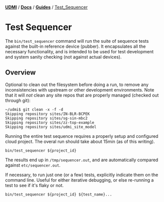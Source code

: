 [**UDMI**](../../) / [**Docs**](../) / [**Guides**](./) / [Test_Sequencer](#)

# Test Sequencer

The `bin/test_sequencer` command will run the suite of sequence tests against the built-in reference
device (pubber). It encapsulates all the necessary functionality, and is intended to be used for
test development and system sanity checking (not against actual devices).

## Overview

Optional to clean out the filesystem before doing a run, to remove any inconsistencies with
upstream or other development environments. Note that it will _not_ clean any site repos that
are properly managed (checked out through git):

```
~/udmi$ git clean -x -f -d
Skipping repository sites/IN-BLR-BCPEK
Skipping repository sites/sg-sin-mbc2
Skipping repository sites/zz-top-example
Skipping repository sites/udmi_site_model
```

Running the entire test sequence requires a properly setup and configured cloud project. The overal
run should take about 15min (as of this writing).

`bin/test_sequencer ${project_id}`

The results end up in `/tmp/sequencer.out`, and are automatically compared against `etc/sequencer.out`.

If necessary, to run just one (or a few) tests, explicitly indicate them on the command line.
Useful for either iterative debugging, or else re-running a test to see if it's flaky or not.

`bin/test_sequencer ${project_id} ${test_name}...`
